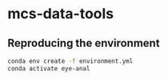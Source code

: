 # mcs-data-tools

## Reproducing the environment

```bash
conda env create -f environment.yml
conda activate eye-anal
```
